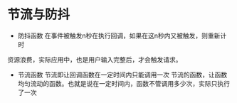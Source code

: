 # 节流与防抖

- 防抖函数
在事件被触发n秒在执行回调，如果在这n秒内又被触发，则重新计时

资源浪费，实际应用中，也是用户输入完整后，才会触发请求。

<!-- 就像法师的技能，技能没读完就按技能，技能重新进入冷却 -->

- 节流函数
节流即让回调函数在一定时间内只能调用一次
节流的函数，让函数均匀流动的函数。也就是说在一定时间内，函数不管调用多少次，实际只执行了一次